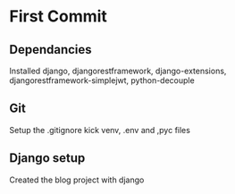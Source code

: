 # First Commit
## Dependancies
Installed django, djangorestframework, django-extensions, djangorestframework-simplejwt, python-decouple
## Git
Setup the .gitignore kick venv, .env and ,pyc files
## Django setup
Created the blog project with django
